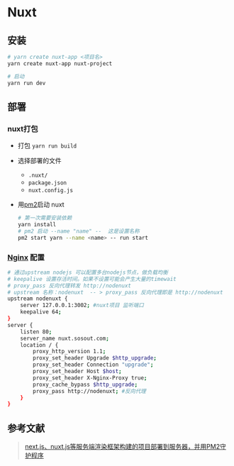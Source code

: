 # Nuxt

## 安装

```bash
# yarn create nuxt-app <项目名>
yarn create nuxt-app nuxt-project

# 启动
yarn run dev
```





## 部署

###  nuxt打包

- 打包 `yarn run build`

- 选择部署的文件 

  - `.nuxt/`
  - `package.json`
  - `nuxt.config.js`

- 用[pm2](/view/backend/pm2)启动 nuxt 

  ```bash
  # 第一次需要安装依赖
  yarn install
  # pm2 启动 --name "name" --  这是设置名称
  pm2 start yarn --name <name> -- run start
  ```

  

### [Nginx](/view/backend/nginx) 配置

```bash
# 通过upstream nodejs 可以配置多台nodejs节点，做负载均衡
# keepalive 设置存活时间。如果不设置可能会产生大量的timewait
# proxy_pass 反向代理转发 http://nodenuxt   
# upstream 名称：nodenuxt  -- > proxy_pass 反向代理即是 http://nodenuxt
upstream nodenuxt {
    server 127.0.0.1:3002; #nuxt项目 监听端口
    keepalive 64;
}
server {
    listen 80;
    server_name nuxt.sosout.com;
    location / {
        proxy_http_version 1.1;
        proxy_set_header Upgrade $http_upgrade;  
        proxy_set_header Connection "upgrade";
        proxy_set_header Host $host;
        proxy_set_header X-Nginx-Proxy true;
        proxy_cache_bypass $http_upgrade;
        proxy_pass http://nodenuxt; #反向代理
    }
}
```



## 参考文献

>[next.js、nuxt.js等服务端渲染框架构建的项目部署到服务器，并用PM2守护程序](https://segmentfault.com/a/1190000012774650)